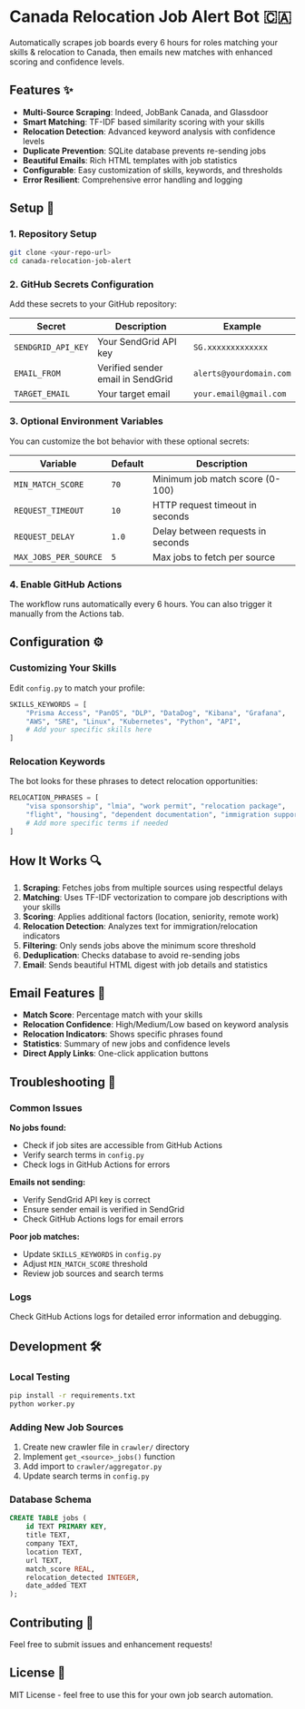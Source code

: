 # Canada Relocation Job Alert Bot 🇨🇦

Automatically scrapes job boards every 6 hours for roles matching your skills & relocation to Canada, then emails new matches with enhanced scoring and confidence levels.

## Features ✨

- **Multi-Source Scraping**: Indeed, JobBank Canada, and Glassdoor
- **Smart Matching**: TF-IDF based similarity scoring with your skills
- **Relocation Detection**: Advanced keyword analysis with confidence levels
- **Duplicate Prevention**: SQLite database prevents re-sending jobs
- **Beautiful Emails**: Rich HTML templates with job statistics
- **Configurable**: Easy customization of skills, keywords, and thresholds
- **Error Resilient**: Comprehensive error handling and logging

## Setup 🚀

### 1. Repository Setup
```bash
git clone <your-repo-url>
cd canada-relocation-job-alert
```

### 2. GitHub Secrets Configuration
Add these secrets to your GitHub repository:

| Secret | Description | Example |
|--------|-------------|---------|
| `SENDGRID_API_KEY` | Your SendGrid API key | `SG.xxxxxxxxxxxxx` |
| `EMAIL_FROM` | Verified sender email in SendGrid | `alerts@yourdomain.com` |
| `TARGET_EMAIL` | Your target email | `your.email@gmail.com` |

### 3. Optional Environment Variables
You can customize the bot behavior with these optional secrets:

| Variable | Default | Description |
|----------|---------|-------------|
| `MIN_MATCH_SCORE` | `70` | Minimum job match score (0-100) |
| `REQUEST_TIMEOUT` | `10` | HTTP request timeout in seconds |
| `REQUEST_DELAY` | `1.0` | Delay between requests in seconds |
| `MAX_JOBS_PER_SOURCE` | `5` | Max jobs to fetch per source |

### 4. Enable GitHub Actions
The workflow runs automatically every 6 hours. You can also trigger it manually from the Actions tab.

## Configuration ⚙️

### Customizing Your Skills
Edit `config.py` to match your profile:

```python
SKILLS_KEYWORDS = [
    "Prisma Access", "PanOS", "DLP", "DataDog", "Kibana", "Grafana",
    "AWS", "SRE", "Linux", "Kubernetes", "Python", "API",
    # Add your specific skills here
]
```

### Relocation Keywords
The bot looks for these phrases to detect relocation opportunities:

```python
RELOCATION_PHRASES = [
    "visa sponsorship", "lmia", "work permit", "relocation package",
    "flight", "housing", "dependent documentation", "immigration support",
    # Add more specific terms if needed
]
```

## How It Works 🔍

1. **Scraping**: Fetches jobs from multiple sources using respectful delays
2. **Matching**: Uses TF-IDF vectorization to compare job descriptions with your skills
3. **Scoring**: Applies additional factors (location, seniority, remote work)
4. **Relocation Detection**: Analyzes text for immigration/relocation indicators
5. **Filtering**: Only sends jobs above the minimum score threshold
6. **Deduplication**: Checks database to avoid re-sending jobs
7. **Email**: Sends beautiful HTML digest with job details and statistics

## Email Features 📧

- **Match Score**: Percentage match with your skills
- **Relocation Confidence**: High/Medium/Low based on keyword analysis
- **Relocation Indicators**: Shows specific phrases found
- **Statistics**: Summary of new jobs and confidence levels
- **Direct Apply Links**: One-click application buttons

## Troubleshooting 🔧

### Common Issues

**No jobs found:**
- Check if job sites are accessible from GitHub Actions
- Verify search terms in `config.py`
- Check logs in GitHub Actions for errors

**Emails not sending:**
- Verify SendGrid API key is correct
- Ensure sender email is verified in SendGrid
- Check GitHub Actions logs for email errors

**Poor job matches:**
- Update `SKILLS_KEYWORDS` in `config.py`
- Adjust `MIN_MATCH_SCORE` threshold
- Review job sources and search terms

### Logs
Check GitHub Actions logs for detailed error information and debugging.

## Development 🛠️

### Local Testing
```bash
pip install -r requirements.txt
python worker.py
```

### Adding New Job Sources
1. Create new crawler file in `crawler/` directory
2. Implement `get_<source>_jobs()` function
3. Add import to `crawler/aggregator.py`
4. Update search terms in `config.py`

### Database Schema
```sql
CREATE TABLE jobs (
    id TEXT PRIMARY KEY,
    title TEXT, 
    company TEXT, 
    location TEXT, 
    url TEXT,
    match_score REAL, 
    relocation_detected INTEGER, 
    date_added TEXT
);
```

## Contributing 🤝

Feel free to submit issues and enhancement requests!

## License 📄

MIT License - feel free to use this for your own job search automation.
